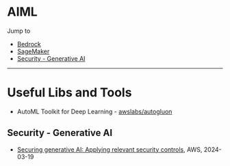 # AIML

Jump to
- [Bedrock](./Bedrock/README.md)
- [SageMaker](./SageMaker/)
- [Security - Generative AI](#security---generative-ai)

---

# Useful Libs and Tools

- AutoML Toolkit for Deep Learning - [awslabs/autogluon](https://github.com/awslabs/autogluon)

## Security - Generative AI

- [Securing generative AI: Applying relevant security controls](https://aws.amazon.com/blogs/security/securing-generative-ai-applying-relevant-security-controls/), AWS, 2024-03-19
